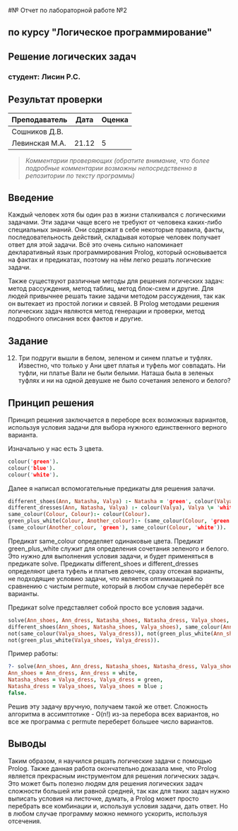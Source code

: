 #№ Отчет по лабораторной работе №2
## по курсу "Логическое программирование"

## Решение логических задач

### студент: Лисин Р.С.

## Результат проверки

| Преподаватель     | Дата         |  Оценка       |
|-------------------|--------------|---------------|
| Сошников Д.В. |              |               |
| Левинская М.А.|    21.12     |       5       |

> *Комментарии проверяющих (обратите внимание, что более подробные комментарии возможны непосредственно в репозитории по тексту программы)*


## Введение

Каждый человек хотя бы один раз в жизни сталкивался с логическими задачами. Эти задачи чаще всего не требуют от человека каких-либо специальных знаний.
Они содержат в себе некоторые правила, факты, последовательность действий, складывая которые человек получает ответ для этой задачи. Всё это очень сильно
напоминает декларативный язык программирования Prolog, который основывается на фактах и предикатах, поэтому на нём легко решать логические задачи.

Также существуют различные методы для решения логических задач: метод рассуждения, метод таблиц, метод блок-схем и другие. Для людей привычнее решать
такие задачи методом рассуждения, так как он вытекает из простой логики и связей. В Prolog методами решения логических задач являются метод генерации 
и проверки, метод подробного описания всех фактов и другие.

## Задание

12) Три подруги вышли в белом, зеленом и синем платье и туфлях. Известно, что только у Ани цвет платья и туфель мог совпадать. Ни туфли, ни платье Вали 
не были белыми. Наташа была в зеленых туфлях и ни на одной девушке не было сочетания зеленого и белого?

## Принцип решения

Принцип решения заключается в переборе всех возможных вариантов, используя условия задачи для выбора нужного единственного верного варианта.

Изначально у нас есть 3 цвета.

```prolog
colour('green').
colour('blue').
colour('white').
```

Далее я написал вспомогательные предикаты для решения залачи.

```prolog
different_shoes(Ann, Natasha, Valya) :- Natasha = 'green', colour(Valya), Valya \= 'white', Valya \= Natasha, colour(Ann), Ann \= Natasha, Ann \= Valya.
different_dresses(Ann, Natasha, Valya) :- colour(Valya), Valya \= 'white', colour(Ann), Ann \= Valya, colour(Natasha), Natasha \= Ann, Natasha \= Valya.
same_colour(Colour, Colour):- colour(Colour).
green_plus_white(Colour, Another_colour):- (same_colour(Colour, 'green'), same_colour(Another_colour, 'white')) ;
(same_colour(Another_colour, 'green'), same_colour(Colour, 'white')).
```

Предикат same_colour определяет одинаковые цвета. Предикат green_plus_white служит для определения сочетания зеленого и белого. Это нужно для выполнения 
условия задачи, и будет применяться в предикате solve. Предикаты different_shoes и different_dresses определяют цвета туфель и платьев девочек, 
сразу отсекая варианты, не подходящие условию задачи, что является оптимизацией по сравнению с чистым permute, который в любом случае переберёт все варианты.

Предикат solve представляет собой просто все условия задачи.

```prolog
solve(Ann_shoes, Ann_dress, Natasha_shoes, Natasha_dress, Valya_shoes, Valya_dress):- different_dresses(Ann_dress, Natasha_dress, Valya_dress),
different_shoes(Ann_shoes, Natasha_shoes, Valya_shoes), same_colour(Ann_shoes, Ann_dress), not(same_colour(Natasha_shoes, Natasha_dress)),
not(same_colour(Valya_shoes, Valya_dress)), not(green_plus_white(Ann_shoes, Ann_dress)), not(green_plus_white(Natasha_shoes, Natasha_dress)),
not(green_plus_white(Valya_shoes, Valya_dress)).
```

Пример работы:

```prolog
?- solve(Ann_shoes, Ann_dress, Natasha_shoes, Natasha_dress, Valya_shoes, Valya_dress).
Ann_shoes = Ann_dress, Ann_dress = white,
Natasha_shoes = Valya_dress, Valya_dress = green,
Natasha_dress = Valya_shoes, Valya_shoes = blue ;
false.
```

Решив эту задачу вручную, получаем такой же ответ. Сложность алгоритма в ассимптотике - O(n!) из-за перебора всех вариантов, но все же программа с 
permute переберет большее число вариантов.

## Выводы

Таким образом, я научился решать логические задачи с помощью Prolog. Также данная работа окончательно доказала мне, что Prolog является прекрасным 
инструментом для решения логических задач. Это может быть полезно людям для решения логических задач сложности большей или равной средней, так как 
для таких задач нужно выписать условия на листочке, думать, а Prolog может просто перебрать все комбинации и, используя условия задачи, дать ответ. 
Но в любом случае программу можно немного ускорить, используя отсечения.  




